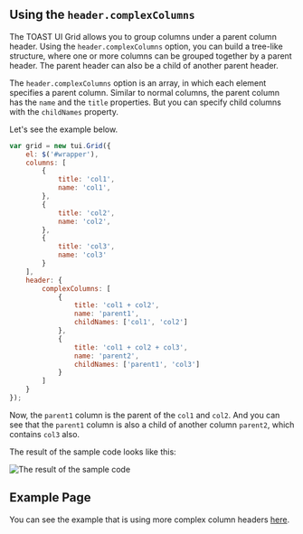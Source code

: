 ## Using the `header.complexColumns`

The TOAST UI Grid allows you to group columns under a parent column header. Using the `header.complexColumns` option, you can build a tree-like structure, where one or more columns can be grouped together by a parent header. The parent header can also be a child of another parent header.

The `header.complexColumns` option is an array, in which each element specifies a parent column. Similar to normal columns, the parent column has the `name` and the `title` properties. But you can specify child columns with the `childNames` property.

Let's see the example below.

```javascript
var grid = new tui.Grid({
    el: $('#wrapper'),
    columns: [
        {
            title: 'col1',
            name: 'col1',
        },
        {
            title: 'col2',
            name: 'col2',  
        },
        {
            title: 'col3',
            name: 'col3'    
        }
    ],
    header: {
        complexColumns: [
            {
                title: 'col1 + col2',
                name: 'parent1',
                childNames: ['col1', 'col2']            
            },
            {
                title: 'col1 + col2 + col3',
                name: 'parent2',
                childNames: ['parent1', 'col3']
            }
        ]
    }
});
```

Now, the `parent1` column is the parent of the `col1` and `col2`. And you can see that the `parent1` column is also a child of another column `parent2`, which contains `col3` also.

The result of the sample code looks like this:

![The result of the sample code](https://cloud.githubusercontent.com/assets/12269489/13692635/bcebcdd4-e786-11e5-8b18-437185c52745.png)

## Example Page

You can see the example that is using more complex column headers [here](https://nhn.github.io/tui.grid/latest/tutorial-example03-complex-columns).
